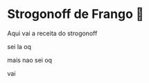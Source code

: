 # Strogonoff de Frango  :chicken:

Aqui vai a receita do strogonoff

sei la oq

mais nao sei oq



vai 

